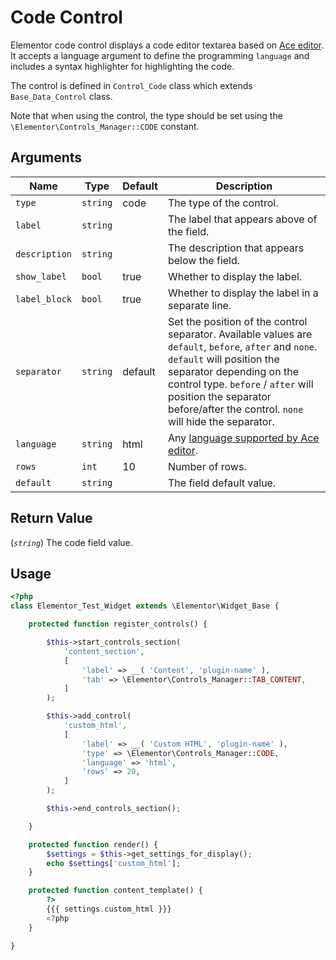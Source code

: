 # Code Control

Elementor code control displays a code editor textarea based on [Ace editor](https://ace.c9.io/). It accepts a language argument to define the programming `language` and includes a syntax highlighter for highlighting the code.

The control is defined in `Control_Code` class which extends `Base_Data_Control` class.

Note that when using the control, the type should be set using the `\Elementor\Controls_Manager::CODE` constant.

## Arguments

<table>
	<thead>
		<tr>
			<th>Name</th>
			<th>Type</th>
			<th>Default</th>
			<th>Description</th>
		</tr>
	</thead>
	<tbody>
		<tr>
			<td><code>type</code></td>
			<td><code>string</code></td>
			<td>code</td>
			<td>The type of the control.</td>
		</tr>
		<tr>
			<td><code>label</code></td>
			<td><code>string</code></td>
			<td></td>
			<td>The label that appears above of the field.</td>
		</tr>
		<tr>
			<td><code>description</code></td>
			<td><code>string</code></td>
			<td></td>
			<td>The description that appears below the field.</td>
		</tr>
		<tr>
			<td><code>show_label</code></td>
			<td><code>bool</code></td>
			<td>true</td>
			<td>Whether to display the label.</td>
		</tr>
		<tr>
			<td><code>label_block</code></td>
			<td><code>bool</code></td>
			<td>true</td>
			<td>Whether to display the label in a separate line.</td>
		</tr>
		<tr>
			<td><code>separator</code></td>
			<td><code>string</code></td>
			<td>default</td>
			<td>Set the position of the control separator. Available values are <code>default</code>, <code>before</code>, <code>after</code> and <code>none</code>. <code>default</code> will position the separator depending on the control type. <code>before</code> / <code>after</code> will position the separator before/after the control. <code>none</code> will hide the separator.</td>
		</tr>
		<tr>
			<td><code>language</code></td>
			<td><code>string</code></td>
			<td>html</td>
			<td>Any <a href="https://ace.c9.io/build/kitchen-sink.html" target="_blank" rel="noopener">language supported by Ace editor</a>.</td>
		</tr>
		<tr>
			<td><code>rows</code></td>
			<td><code>int</code></td>
			<td>10</td>
			<td>Number of rows.</td>
		</tr>
		<tr>
			<td><code>default</code></td>
			<td><code>string</code></td>
			<td></td>
			<td>The field default value.</td>
		</tr>
	</tbody>
</table>

## Return Value

(_`string`_) The code field value.

## Usage

```php {14-22,30,35}
<?php
class Elementor_Test_Widget extends \Elementor\Widget_Base {

	protected function register_controls() {

		$this->start_controls_section(
			'content_section',
			[
				'label' => __( 'Content', 'plugin-name' ),
				'tab' => \Elementor\Controls_Manager::TAB_CONTENT,
			]
		);

		$this->add_control(
			'custom_html',
			[
				'label' => __( 'Custom HTML', 'plugin-name' ),
				'type' => \Elementor\Controls_Manager::CODE,
				'language' => 'html',
				'rows' => 20,
			]
		);

		$this->end_controls_section();

	}

	protected function render() {
		$settings = $this->get_settings_for_display();
		echo $settings['custom_html'];
	}

	protected function content_template() {
		?>
		{{{ settings.custom_html }}}
		<?php
	}

}
```
